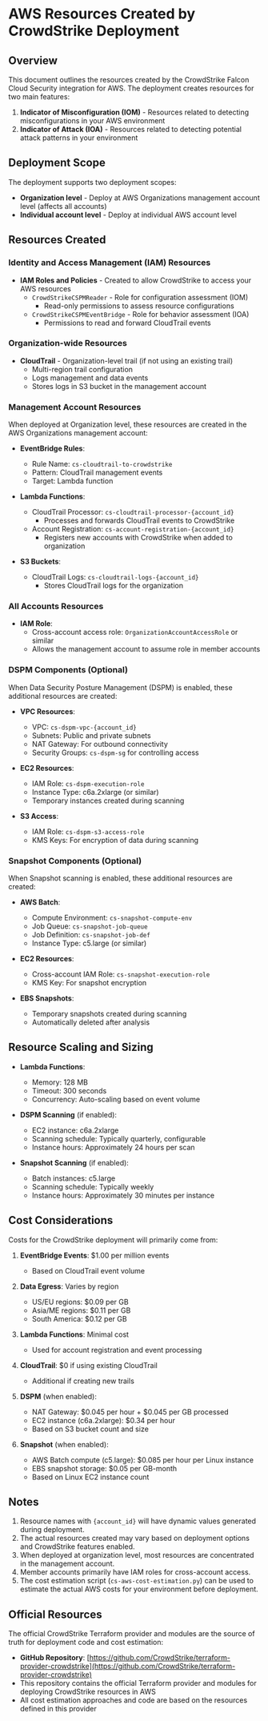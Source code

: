# AWS Resources Created by CrowdStrike Deployment

## Overview

This document outlines the resources created by the CrowdStrike Falcon Cloud Security integration for AWS. The deployment creates resources for two main features:

1. **Indicator of Misconfiguration (IOM)** - Resources related to detecting misconfigurations in your AWS environment
2. **Indicator of Attack (IOA)** - Resources related to detecting potential attack patterns in your environment

## Deployment Scope

The deployment supports two deployment scopes:
- **Organization level** - Deploy at AWS Organizations management account level (affects all accounts)
- **Individual account level** - Deploy at individual AWS account level

## Resources Created

### Identity and Access Management (IAM) Resources

- **IAM Roles and Policies** - Created to allow CrowdStrike to access your AWS resources
  - `CrowdStrikeCSPMReader` - Role for configuration assessment (IOM)
    - Read-only permissions to assess resource configurations
  - `CrowdStrikeCSPMEventBridge` - Role for behavior assessment (IOA)
    - Permissions to read and forward CloudTrail events

### Organization-wide Resources

- **CloudTrail** - Organization-level trail (if not using an existing trail)
  - Multi-region trail configuration
  - Logs management and data events
  - Stores logs in S3 bucket in the management account

### Management Account Resources

When deployed at Organization level, these resources are created in the AWS Organizations management account:

- **EventBridge Rules**:
  - Rule Name: `cs-cloudtrail-to-crowdstrike`
  - Pattern: CloudTrail management events
  - Target: Lambda function

- **Lambda Functions**:
  - CloudTrail Processor: `cs-cloudtrail-processor-{account_id}`
    - Processes and forwards CloudTrail events to CrowdStrike
  - Account Registration: `cs-account-registration-{account_id}`
    - Registers new accounts with CrowdStrike when added to organization

- **S3 Buckets**:
  - CloudTrail Logs: `cs-cloudtrail-logs-{account_id}`
    - Stores CloudTrail logs for the organization

### All Accounts Resources

- **IAM Role**:
  - Cross-account access role: `OrganizationAccountAccessRole` or similar
  - Allows the management account to assume role in member accounts

### DSPM Components (Optional)

When Data Security Posture Management (DSPM) is enabled, these additional resources are created:

- **VPC Resources**:
  - VPC: `cs-dspm-vpc-{account_id}`
  - Subnets: Public and private subnets
  - NAT Gateway: For outbound connectivity
  - Security Groups: `cs-dspm-sg` for controlling access

- **EC2 Resources**:
  - IAM Role: `cs-dspm-execution-role`
  - Instance Type: c6a.2xlarge (or similar)
  - Temporary instances created during scanning

- **S3 Access**:
  - IAM Role: `cs-dspm-s3-access-role`
  - KMS Keys: For encryption of data during scanning

### Snapshot Components (Optional)

When Snapshot scanning is enabled, these additional resources are created:

- **AWS Batch**:
  - Compute Environment: `cs-snapshot-compute-env`
  - Job Queue: `cs-snapshot-job-queue`
  - Job Definition: `cs-snapshot-job-def`
  - Instance Type: c5.large (or similar)

- **EC2 Resources**:
  - Cross-account IAM Role: `cs-snapshot-execution-role`
  - KMS Key: For snapshot encryption

- **EBS Snapshots**:
  - Temporary snapshots created during scanning
  - Automatically deleted after analysis

## Resource Scaling and Sizing

- **Lambda Functions**:
  - Memory: 128 MB
  - Timeout: 300 seconds
  - Concurrency: Auto-scaling based on event volume

- **DSPM Scanning** (if enabled):
  - EC2 instance: c6a.2xlarge
  - Scanning schedule: Typically quarterly, configurable
  - Instance hours: Approximately 24 hours per scan

- **Snapshot Scanning** (if enabled):
  - Batch instances: c5.large
  - Scanning schedule: Typically weekly
  - Instance hours: Approximately 30 minutes per instance

## Cost Considerations

Costs for the CrowdStrike deployment will primarily come from:

1. **EventBridge Events**: $1.00 per million events
   - Based on CloudTrail event volume

2. **Data Egress**: Varies by region
   - US/EU regions: $0.09 per GB
   - Asia/ME regions: $0.11 per GB
   - South America: $0.12 per GB

3. **Lambda Functions**: Minimal cost
   - Used for account registration and event processing

4. **CloudTrail**: $0 if using existing CloudTrail
   - Additional if creating new trails

5. **DSPM** (when enabled):
   - NAT Gateway: $0.045 per hour + $0.045 per GB processed
   - EC2 instance (c6a.2xlarge): $0.34 per hour
   - Based on S3 bucket count and size

6. **Snapshot** (when enabled):
   - AWS Batch compute (c5.large): $0.085 per hour per Linux instance
   - EBS snapshot storage: $0.05 per GB-month
   - Based on Linux EC2 instance count

## Notes

1. Resource names with `{account_id}` will have dynamic values generated during deployment.
2. The actual resources created may vary based on deployment options and CrowdStrike features enabled.
3. When deployed at organization level, most resources are concentrated in the management account.
4. Member accounts primarily have IAM roles for cross-account access.
5. The cost estimation script (`cs-aws-cost-estimation.py`) can be used to estimate the actual AWS costs for your environment before deployment.

## Official Resources

The official CrowdStrike Terraform provider and modules are the source of truth for deployment code and cost estimation:

- **GitHub Repository**: [https://github.com/CrowdStrike/terraform-provider-crowdstrike](https://github.com/CrowdStrike/terraform-provider-crowdstrike)
- This repository contains the official Terraform provider and modules for deploying CrowdStrike resources in AWS
- All cost estimation approaches and code are based on the resources defined in this provider
